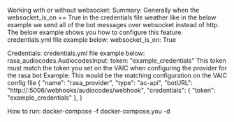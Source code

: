 Working with or without websocket:
Summary:
Generally when the websocket_is_on == True in the credentials file weather 
like in the below example we send all of the bot messages over websocket instead of http.
The below example shows you how to configure this feature.
credentials.yml file example below:
  websocket_is_on: True

Credentials:
credentials.yml file example below:
rasa_audiocodes.AudiocodesInput:
  token: "example_credentials"
This token must match the token you set on the VAIC when configuring the provider for the rasa bot
Example: This would be the matching configuration on the VAIC config file
    {
      "name": "rasa_provider",
      "type": "ac-api",
      "botURL": "http://<YOUR IP>:5006/webhooks/audiocodes/webhook",
      "credentials": {
        "token": "example_credentials"
      },
    }

How to run:
docker-compose -f docker-compose.you -d 